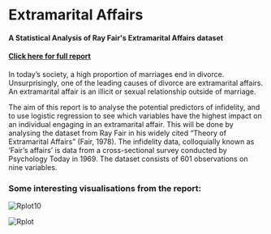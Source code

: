 # Extramarital Affairs
#### A Statistical Analysis of Ray Fair's Extramarital Affairs dataset
#### [Click here for full report](https://raw.githubusercontent.com/Ryan-Daley/Extramarital-Affairs/main/A%20Statistical%20Analysis%20of%20Fair's%20Affairs.pdf)
In today’s society, a high proportion of marriages end in divorce. Unsurprisingly, one of the leading causes of divorce are extramarital affairs. An extramarital affair is an illicit or sexual relationship outside of marriage. 

The aim of this report is to analyse the potential predictors of infidelity, and to use logistic regression to see which variables have the highest impact on an individual engaging in an extramarital affair. This will be done by analysing the dataset from Ray Fair in his widely cited “Theory of Extramarital Affairs” (Fair, 1978). The infidelity data, colloquially known as ‘Fair’s affairs’ is data from a cross-sectional survey conducted by Psychology Today in 1969. The dataset consists of 601 observations on nine variables. 

### Some interesting visualisations from the report:
![Rplot10](https://user-images.githubusercontent.com/113039811/221860948-448f3882-a9fa-4572-8dc0-b19f2d7ed701.png)

![Rplot](https://user-images.githubusercontent.com/113039811/221861567-2b33f7be-65d5-439d-bfd3-3b8b75074090.png)
